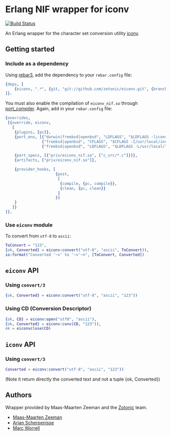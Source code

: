 # Erlang NIF wrapper for iconv

[![Build Status](https://secure.travis-ci.org/zotonic/eiconv.png?branch=master)](http://travis-ci.org/zotonic/eiconv)

An Erlang wrapper for the character set conversion utility [iconv](https://en.wikipedia.org/wiki/Iconv).

## Getting started

### Include as a dependency

Using [rebar3](http://www.rebar3.org/), add the dependency to your `rebar.config` file:

```erlang
{deps, [
	{eiconv, ".*", {git, "git://github.com/zotonic/eiconv.git", {branch, "master"}}}
]}.
```

You must also enable the compilation of `eiconv_nif.so` through [port_compiler](https://github.com/blt/port_compiler). Again, add in your `rebar.config` file:

```erlang
{overrides,
 [{override, eiconv,
   [
	{plugins, [pc]},
	{port_env, [{"darwin|freebsd|openbsd", "LDFLAGS", "$LDFLAGS -liconv"},
				{"freebsd|openbsd", "CFLAGS", "$CFLAGS -I/usr/local/include"},
				{"freebsd|openbsd", "LDFLAGS", "$LDFLAGS -L/usr/local/lib"}]},

	{port_specs, [{"priv/eiconv_nif.so", ["c_src/*.c"]}]},
	{artifacts, ["priv/eiconv_nif.so"]},

	{provider_hooks, [
					  {post,
					   [
						{compile, {pc, compile}},
						{clean, {pc, clean}}
					   ]
					  }]
	}
   ]}
]}.
```

### Use `eiconv` module

To convert from `utf-8` to `ascii`:

```erlang
ToConvert = "123",
{ok, Converted} = eiconv:convert("utf-8", "ascii", ToConvert)),
io:format("Converted '~s' to '~s'~n", [ToConvert, Converted])
```

## `eiconv` API

### Using `convert/3`

```erlang
{ok, Converted} = eiconv:convert("utf-8", "ascii", "123"))
```

### Using CD (Conversion Descriptor)

```erlang
{ok, CD} = eiconv:open("utf8", "ascii"),
{ok, Converted} = eiconv:conv(CD, "123")),
ok = eiconvclose(CD)
```

## `iconv` API

### Using `convert/3`

```erlang
Converted = eiconv:convert("utf-8", "ascii", "123"))
```

(Note it return directly the converted text and not a tuple {ok, Converted})

## Authors

Wrapper provided by Maas-Maarten Zeeman and the [Zotonic](https://github.com/zotonic) team.

* [Maas-Maarten Zeeman](https://github.com/mmzeeman)
* [Arjan Scherpenisse](https://github.com/arjan)
* [Marc Worrell](https://github.com/mworrell)
